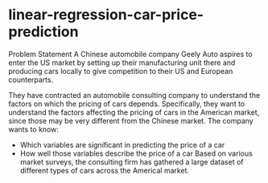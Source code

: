 # linear-regression-car-price-prediction
Problem Statement
A Chinese automobile company Geely Auto aspires to enter the US market by setting up their manufacturing unit there and producing cars locally to give competition to their US and European counterparts.

They have contracted an automobile consulting company to understand the factors on which the pricing of cars depends. Specifically, they want to understand the factors affecting the pricing of cars in the American market, since those may be very different from the Chinese market. The company wants to know:

- Which variables are significant in predicting the price of a car
- How well those variables describe the price of a car
Based on various market surveys, the consulting firm has gathered a large dataset of different types of cars across the Americal market.
